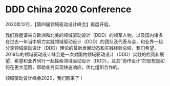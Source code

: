 # DDD China 2020 Conference
2020年12月，【第四届领域驱动设计峰会】再度开启。

我们将邀请来自欧洲和北美的领域驱动设计（DDD）的领军人物，以及国内诸多在过去一年当中努力实践领域驱动设计（DDD）的团队及代表与会，和业界一起分享领域驱动设计（DDD）理论的最新发展动态和实践经验总结。我们希望，2019年的领域驱动设计峰会是一次对国内领域驱动设计（DDD）实践的检阅和展望，希望和业界同行一起探索领域驱动设计（DDD），及其“协作设计”的思想是如何在更大范围，帮助业务实现快速响应，优化组织合作的。 

领域驱动设计峰会2020，我们回来了！
